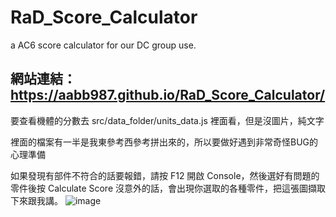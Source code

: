 # RaD_Score_Calculator
a AC6 score calculator for our DC group use.

## 網站連結：https://aabb987.github.io/RaD_Score_Calculator/

要查看機體的分數去 src/data_folder/units_data.js 裡面看，但是沒圖片，純文字

裡面的檔案有一半是我東參考西參考拼出來的，所以要做好遇到非常奇怪BUG的心理準備

如果發現有部件不符合的話要報錯，請按 F12 開啟 Console，然後選好有問題的零件後按 Calculate Score
沒意外的話，會出現你選取的各種零件，把這張圖擷取下來跟我講。
![image](https://github.com/user-attachments/assets/63bf9cdf-1988-447b-87a2-66ee975541ef)
